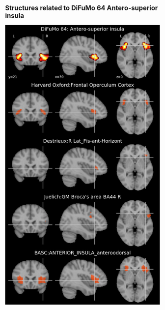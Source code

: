


## Structures related to DiFuMo 64 Antero-superior insula

![6](6.jpg "Structures related to DiFuMo 64 Antero-superior insula")